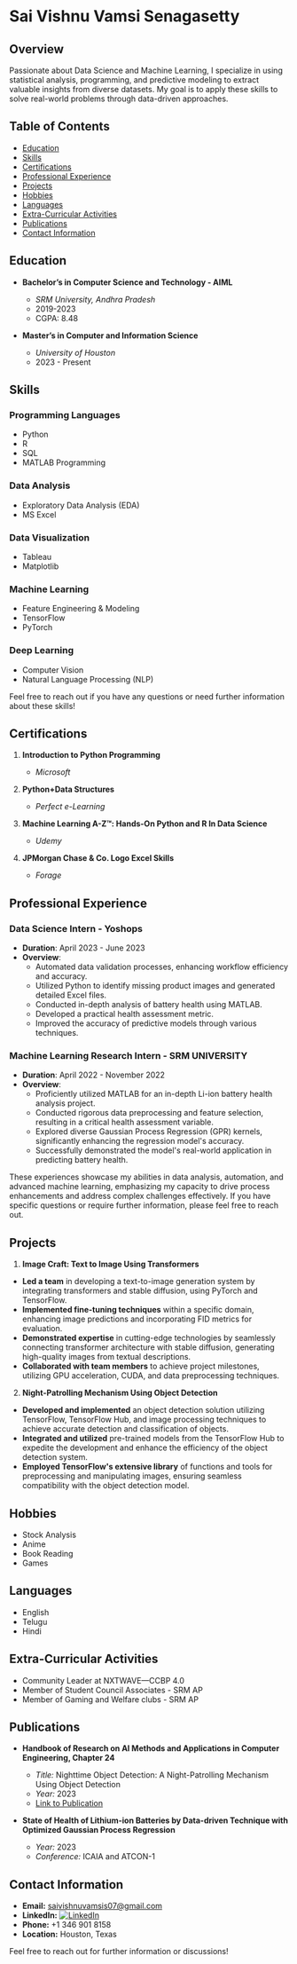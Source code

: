 # Sai Vishnu Vamsi Senagasetty 

## Overview

Passionate about Data Science and Machine Learning, I specialize in using statistical analysis, programming, and predictive modeling to extract valuable insights from diverse datasets. My goal is to apply these skills to solve real-world problems through data-driven approaches.

## Table of Contents

- [Education](#education)
- [Skills](#skills)
- [Certifications](#certifications)
- [Professional Experience](#professional-experience)
- [Projects](#projects)
- [Hobbies](#hobbies)
- [Languages](#languages)
- [Extra-Curricular Activities](#extra-curricular)
- [Publications](#publications)
- [Contact Information](#contact-information)

## Education

- **Bachelor’s in Computer Science and Technology - AIML**
  - *SRM University, Andhra Pradesh*
  - 2019-2023
  - CGPA: 8.48

- **Master’s in Computer and Information Science**
  - *University of Houston*
  - 2023 - Present

## Skills

### Programming Languages
- Python
- R
- SQL
- MATLAB Programming

### Data Analysis
- Exploratory Data Analysis (EDA)
- MS Excel

### Data Visualization
- Tableau
- Matplotlib

### Machine Learning
- Feature Engineering & Modeling
- TensorFlow
- PyTorch

### Deep Learning
- Computer Vision
- Natural Language Processing (NLP)

Feel free to reach out if you have any questions or need further information about these skills!


## Certifications

1. **Introduction to Python Programming**
   - *Microsoft*

2. **Python+Data Structures**
   - *Perfect e-Learning*

3. **Machine Learning A-Z™: Hands-On Python and R In Data Science**
   - *Udemy*

4. **JPMorgan Chase & Co. Logo Excel Skills**
   - *Forage*


## Professional Experience

### Data Science Intern - Yoshops
- **Duration**: April 2023 - June 2023
- **Overview**:
  - Automated data validation processes, enhancing workflow efficiency and accuracy.
  - Utilized Python to identify missing product images and generated detailed Excel files.
  - Conducted in-depth analysis of battery health using MATLAB.
  - Developed a practical health assessment metric.
  - Improved the accuracy of predictive models through various techniques.

### Machine Learning Research Intern - SRM UNIVERSITY
- **Duration**: April 2022 - November 2022
- **Overview**:
  - Proficiently utilized MATLAB for an in-depth Li-ion battery health analysis project.
  - Conducted rigorous data preprocessing and feature selection, resulting in a critical health assessment variable.
  - Explored diverse Gaussian Process Regression (GPR) kernels, significantly enhancing the regression model's accuracy.
  - Successfully demonstrated the model's real-world application in predicting battery health.

These experiences showcase my abilities in data analysis, automation, and advanced machine learning, emphasizing my capacity to drive process enhancements and address complex challenges effectively. If you have specific questions or require further information, please feel free to reach out.


## Projects

1. **Image Craft: Text to Image Using Transformers**
  - **Led a team** in developing a text-to-image generation system by integrating transformers and stable diffusion, using PyTorch and TensorFlow.
  - **Implemented fine-tuning techniques** within a specific domain, enhancing image predictions and incorporating FID metrics for evaluation.
  - **Demonstrated expertise** in cutting-edge technologies by seamlessly connecting transformer architecture with stable diffusion, generating high-quality         images from textual descriptions.
  - **Collaborated with team members** to achieve project milestones, utilizing GPU acceleration, CUDA, and data preprocessing techniques.

2. **Night-Patrolling Mechanism Using Object Detection**
  - **Developed and implemented** an object detection solution utilizing TensorFlow, TensorFlow Hub, and image processing techniques to achieve accurate detection and classification of objects.
  - **Integrated and utilized** pre-trained models from the TensorFlow Hub to expedite the development and enhance the efficiency of the object detection system.
  - **Employed TensorFlow's extensive library** of functions and tools for preprocessing and manipulating images, ensuring seamless compatibility with the object detection model.

## Hobbies

- Stock Analysis
- Anime
- Book Reading
- Games

## Languages

- English
- Telugu
- Hindi

## Extra-Curricular Activities

- Community Leader at NXTWAVE—CCBP 4.0
- Member of Student Council Associates - SRM AP
- Member of Gaming and Welfare clubs - SRM AP

## Publications

- **Handbook of Research on AI Methods and Applications in Computer Engineering, Chapter 24**
  - *Title:* Nighttime Object Detection: A Night-Patrolling Mechanism Using Object Detection
  - *Year:* 2023
  - [Link to Publication](https://www.igi-global.com/book/_/304861)

- **State of Health of Lithium-ion Batteries by Data-driven Technique with Optimized Gaussian Process Regression**
  - *Year:* 2023
  - *Conference:* ICAIA and ATCON-1

## Contact Information

- **Email:** saivishnuvamsis07@gmail.com
- **LinkedIn:** [![LinkedIn](https://img.shields.io/badge/LinkedIn-blue?style=flat-square&logo=linkedin&labelColor=blue)](https://www.linkedin.com/in/vishnu-vamsi-713826210/)
- **Phone:** +1 346 901 8158
- **Location:** Houston, Texas


Feel free to reach out for further information or discussions!
